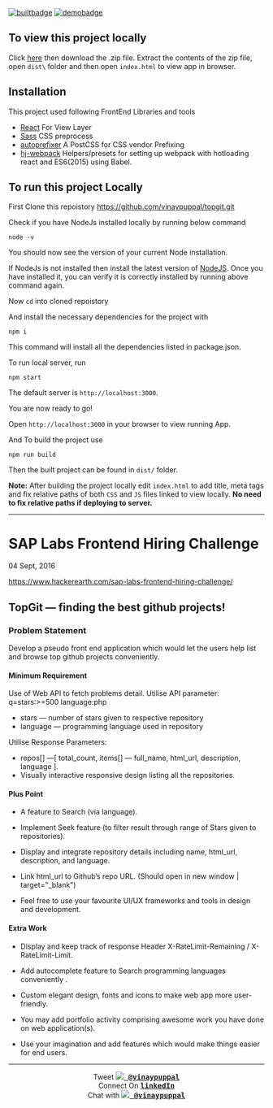 [![builtbadge](http://forthebadge.com/images/badges/built-with-love.svg)](https://topgit.vinaypuppal.com)
[![demobadge](https://img.shields.io/badge/Demo-clickhere-green.svg)](https://topgit.vinaypuppal.com)

## To view this project locally

Click [here](https://github.com/vinaypuppal/topgit/archive/master.zip) then download the .zip file. Extract the contents of the zip file, open `dist\` folder and then open `index.html` to view app in browser.

## Installation

This project used following FrontEnd Libraries and tools
- [React](http://facebook.github.io/react) For View Layer
- [Sass](http://sass-lang.com) CSS preprocess
- [autoprefixer](https://github.com/postcss/autoprefixer) A PostCSS for CSS vendor Prefixing
- [hj-webpack](https://github.com/HenrikJoreteg/hjs-webpack) Helpers/presets for setting up webpack with hotloading react and ES6(2015) using Babel.

## To run this project Locally

First Clone this repoistory https://github.com/vinaypuppal/topgit.git

Check if you have NodeJs installed locally by running below command

```
node -v
```

You should now see the version of your current Node installation.

If NodeJs is not installed then install the latest version of [NodeJS](https://nodejs.org). Once you have installed it, you can verify it is correctly installed by running above command again.

Now `cd` into cloned repoistory

And install the necessary dependencies for the project with

```
npm i
```

This command will install all the dependencies listed in package.json.

To run local server, run

```
npm start
```
The default server is `http://localhost:3000`.

You are now ready to go!

Open `http://localhost:3000` in your browser to view running App.

And To build the project use

```
npm run build
```
Then the built project can be found in `dist/` folder.

**Note:** After building the project locally edit `index.html` to add title, meta tags and fix relative paths of both `CSS` and `JS` files linked to view locally. **No need to fix relative paths if deploying to server.**

---
# SAP Labs Frontend Hiring Challenge

04 Sept, 2016

https://www.hackerearth.com/sap-labs-frontend-hiring-challenge/

## TopGit — finding the best github projects!

### Problem Statement

Develop a pseudo front end application which would let the users help list and browse top github projects conveniently.

#### Minimum Requirement

Use of Web API to fetch problems detail. Utilise API parameter: q=stars:>=500 language:php

- stars — number of stars given to respective repository
- language — programming language used in repository

Utilise Response Parameters:
- repos[] —[ total_count, items[] — full_name, html_url, description, language ].
- Visually interactive responsive design listing all the repositories.

#### Plus Point

- A feature to Search (via language).

- Implement Seek feature (to filter result through range of Stars given to repositories).

- Display and integrate repository details including name, html_url, description, and language.

- Link html_url to Github’s repo URL. (Should open in new window | target="_blank")

- Feel free to use your favourite UI/UX frameworks and tools in design and development.

#### Extra Work

- Display and keep track of response Header X-RateLimit-Remaining / X-RateLimit-Limit.

- Add autocomplete feature to Search programming languages conveniently .

- Custom elegant design, fonts and icons to make web app more user-friendly.

- You may add portfolio activity comprising awesome work you have done on web application(s).

- Use your imagination and add features which would make things easier for end users.

---

<p align="center">
Tweet <kbd><a href="https://twitter.com/vinaypuppal"><b><img src="https://i.imgur.com/wOPZd0Y.png?1"> @vinaypuppal</b></a></kbd><br>
Connect On <kbd><b><a href="https://in.linkedin.com/in/vinay-puppal-4514b7104">linkedIn</a></b></kbd><br>
Chat with <kbd><a href="https://gitter.im/vinaypuppal">
<img src="https://i.imgur.com/ThSWa6Y.png?2"> <b>@vinaypuppal</b></a></kbd>
</p>
